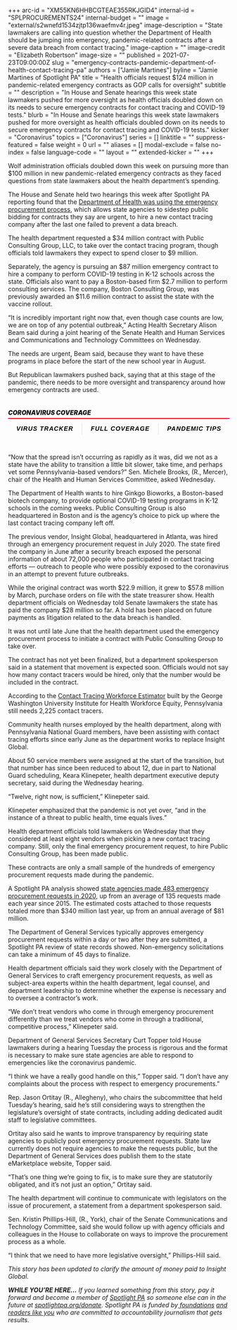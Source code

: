 +++
arc-id = "XM55KN6HHBCGTEAE355RKJGID4"
internal-id = "SPLPROCUREMENTS24"
internal-budget = ""
image = "external/s2wnefd1534zjtp136waefmv4r.jpeg"
image-description = "State lawmakers are calling into question whether the Department of Health should be jumping into emergency, pandemic-related contracts after a severe data breach from contact tracing."
image-caption = ""
image-credit = "Elizabeth Robertson"
image-size = ""
published = 2021-07-23T09:00:00Z
slug = "emergency-contracts-pandemic-department-of-health-contact-tracing-pa"
authors = ["Jamie Martines"]
byline = "Jamie Martines of Spotlight PA"
title = "Health officials request $124 million in pandemic-related emergency contracts as GOP calls for oversight"
subtitle = ""
description = "In House and Senate hearings this week state lawmakers pushed for more oversight as health officials doubled down on its needs to secure emergency contracts for contact tracing and COVID-19 tests."
blurb = "In House and Senate hearings this week state lawmakers pushed for more oversight as health officials doubled down on its needs to secure emergency contracts for contact tracing and COVID-19 tests."
kicker = "Coronavirus"
topics = ["Coronavirus"]
series = []
linktitle = ""
suppress-featured = false
weight = 0
url = ""
aliases = []
modal-exclude = false
no-index = false
language-code = ""
layout = ""
extended-kicker = ""
+++

Wolf administration officials doubled down this week on pursuing more than $100 million in new pandemic-related emergency contracts as they faced questions from state lawmakers about the health department’s spending.

The House and Senate held two hearings this week after Spotlight PA reporting found that the <a href="https://www.spotlightpa.org/news/2021/07/pa-coronavirus-contact-tracing-insight-global-emergency/">Department of Health was using the emergency procurement process</a>, which allows state agencies to sidestep public bidding for contracts they say are urgent, to hire a new contact tracing company after the last one failed to prevent a data breach.

The health department requested a $34 million contract with Public Consulting Group, LLC, to take over the contact tracing program, though officials told lawmakers they expect to spend closer to $9 million.

<script src="https://www.spotlightpa.org/embed.js" async></script><div data-spl-embed-version="1" data-spl-src="https://www.spotlightpa.org/embeds/newsletter/"></div>

Separately, the agency is pursuing an $87 million emergency contract to hire a company to perform COVID-19 testing in K-12 schools across the state. Officials also want to pay a Boston-based firm $2.7 million to perform consulting services. The company, Boston Consulting Group, was previously awarded an $11.6 million contract to assist the state with the vaccine rollout.

“It is incredibly important right now that, even though case counts are low, we are on top of any potential outbreak,” Acting Health Secretary Alison Beam said during a joint hearing of the Senate Health and Human Services and Communications and Technology Committees on Wednesday.

The needs are urgent, Beam said, because they want to have these programs in place before the start of the new school year in August.

But Republican lawmakers pushed back, saying that at this stage of the pandemic, there needs to be more oversight and transparency around how emergency contracts are used.

<div data-type="header" class="card paragraph-spacing collection-item card-embedded-content" style="width:100%"> <div class=""> <h5 class="bold h5 pad pad-top pad-md" style="padding: 15px 0px;font-size: 16px;line-height: 1.13;letter-spacing: -.1px;font-weight: 700;"><div class="" style="
    border-style: solid;
    border-width: 0 0 2px 0;
    border-color: #FF0017;
    margin-bottom: 10px;
"> <div class="" style="
    margin-bottom: 5px;
    font-size: 14px;
    line-height: 1;
    letter-spacing: normal;
    font-weight: 900;
    text-transform: uppercase;
">Coronavirus Coverage</div> </div>
<div class="pg-threebutton-wrapper text-center" style="text-align: center;display: -webkit-box;display: -ms-flexbox;display: flex;-webkit-box-pack: justify;-ms-flex-pack: justify;justify-content: space-between;">
    <a data-link-type="article-embed-coronavirus-links" href="https://www.inquirer.com/health/coronavirus/inq/coronavirus-covid-19-pandemic-numbers-pennsylvania-new-jersey-20200319.html" class="pg-threebutton-toggle" style="-webkit-box-flex: 1;-ms-flex: 1 1 auto;flex: 1 1 auto;text-align: center;padding: 5px 15px;font-family: &quot;Gotham Narrow SSm A&quot;, &quot;Gotham Narrow SSm B&quot;, &quot;Gotham Narrow Ssm&quot;, &quot;Arial&quot;, sans-serif;color: #000;font-weight: bold;letter-spacing: 0.08em;text-transform: uppercase;font-size: 14px;cursor: pointer;text-decoration: none;-webkit-user-select: none;-moz-user-select: none;-ms-user-select: none;user-select: none">
        VIRUS TRACKER
    </a>
    <a data-link-type="article-embed-coronavirus-links" href="https://inquirer.com/coronavirus" class="pg-threebutton-toggle" style="-webkit-box-flex: 1;-ms-flex: 1 1 auto;flex: 1 1 auto;text-align: center;padding: 5px 15px;font-family: &quot;Gotham Narrow SSm A&quot;, &quot;Gotham Narrow SSm B&quot;, &quot;Gotham Narrow Ssm&quot;, &quot;Arial&quot;, sans-serif;color: #000;font-weight: bold;letter-spacing: 0.08em;text-transform: uppercase;font-size: 14px;cursor: pointer;text-decoration: none;-webkit-user-select: none;-moz-user-select: none;-ms-user-select: none;user-select: none;border-left: 2px solid #eee;">
        FULL COVERAGE
    </a>
    <a data-link-type="article-embed-coronavirus-links" href="https://www.inquirer.com/covid-tips/" class="pg-threebutton-toggle" style="-webkit-box-flex: 1;-ms-flex: 1 1 auto;flex: 1 1 auto;text-align: center;padding: 5px 15px;font-family: &quot;Gotham Narrow SSm A&quot;, &quot;Gotham Narrow SSm B&quot;, &quot;Gotham Narrow Ssm&quot;, &quot;Arial&quot;, sans-serif;color: #000;font-weight: bold;letter-spacing: 0.08em;text-transform: uppercase;font-size: 14px;cursor: pointer;text-decoration: none;-webkit-user-select: none;-moz-user-select: none;-ms-user-select: none;user-select: none;border-left: 2px solid #eee;">
        PANDEMIC TIPS
    </a>
</div></h5> </div> </div>


“Now that the spread isn’t occurring as rapidly as it was, did we not as a state have the ability to transition a little bit slower, take time, and perhaps vet some Pennsylvania-based vendors?” Sen. Michele Brooks, (R., Mercer), chair of the Health and Human Services Committee, asked Wednesday.

The Department of Health wants to hire Ginkgo Bioworks, a Boston-based biotech company, to provide optional COVID-19 testing programs in K-12 schools in the coming weeks. Public Consulting Group is also headquartered in Boston and is the agency’s choice to pick up where the last contact tracing company left off.

The previous vendor, Insight Global, headquartered in Atlanta, was hired through an emergency procurement request in July 2020. The state fired the company in June after a security breach exposed the personal information of about 72,000 people who participated in contact tracing efforts — outreach to people who were possibly exposed to the coronavirus in an attempt to prevent future outbreaks.

While the original contract was worth $22.9 million, it grew to $57.8 million by March, purchase orders on file with the state treasurer show. Health department officials on Wednesday told Senate lawmakers the state has paid the company $28 million so far. A hold has been placed on future payments as litigation related to the data breach is handled.

It was not until late June that the health department used the emergency procurement process to initiate a contract with Public Consulting Group to take over.

The contract has not yet been finalized, but a department spokesperson said in a statement that movement is expected soon. Officials would not say how many contact tracers would be hired, only that the number would be included in the contract.

According to the <a href="https://www.gwhwi.org/estimator-613404.html">Contact Tracing Workforce Estimator</a> built by the George Washington University Institute for Health Workforce Equity, Pennsylvania still needs 2,225 contact tracers.

Community health nurses employed by the health department, along with Pennsylvania National Guard members, have been assisting with contact tracing efforts since early June as the department works to replace Insight Global.

About 50 service members were assigned at the start of the transition, but that number has since been reduced to about 12, due in part to National Guard scheduling, Keara Klinepeter, health department executive deputy secretary, said during the Wednesday hearing.

“Twelve, right now, is sufficient,” Klinepeter said.

Klinepeter emphasized that the pandemic is not yet over, “and in the instance of a threat to public health, time equals lives.”

Health department officials told lawmakers on Wednesday that they considered at least eight vendors when picking a new contact tracing company. Still, only the final emergency procurement request, to hire Public Consulting Group, has been made public.

These contracts are only a small sample of the hundreds of emergency procurement requests made during the pandemic.

A Spotlight PA analysis showed <a href="https://www.spotlightpa.org/news/2021/07/contact-tracing-data-breach-pennsylvania-emergency-contracts/">state agencies made 483 emergency procurement requests in 2020</a>, up from an average of 135 requests made each year since 2015. The estimated costs attached to those requests totaled more than $340 million last year, up from an annual average of $81 million.

The Department of General Services typically approves emergency procurement requests within a day or two after they are submitted, a Spotlight PA review of state records showed. Non-emergency solicitations can take a minimum of 45 days to finalize.

Health department officials said they work closely with the Department of General Services to craft emergency procurement requests, as well as subject-area experts within the health department, legal counsel, and department leadership to determine whether the expense is necessary and to oversee a contractor’s work.

“We don’t treat vendors who come in through emergency procurement differently than we treat vendors who come in through a traditional, competitive process,” Klinepeter said.

Department of General Services Secretary Curt Topper told House lawmakers during a hearing Tuesday the process is rigorous and the format is necessary to make sure state agencies are able to respond to emergencies like the coronavirus pandemic.

“I think we have a really good handle on this,” Topper said. “I don’t have any complaints about the process with respect to emergency procurements.”

Rep. Jason Ortitay (R., Allegheny), who chairs the subcommittee that held Tuesday’s hearing, said he’s still considering ways to strengthen the legislature’s oversight of state contracts, including adding dedicated audit staff to legislative committees.

Ortitay also said he wants to improve transparency by requiring state agencies to publicly post emergency procurement requests. State law currently does not require agencies to make the requests public, but the Department of General Services does publish them to the state eMarketplace website, Topper said.

<script src="https://www.spotlightpa.org/embed.js" async></script><div data-spl-embed-version="1" data-spl-src="https://www.spotlightpa.org/embeds/tips/?tip_text=Do%20you%20have%20information%20about%20emergency%20procurement%20contract%20that%20we%20should%20know%3F%20"></div>

“That’s one thing we’re going to fix, is to make sure they are statutorily obligated, and it’s not just an option,” Ortitay said.

The health department will continue to communicate with legislators on the issue of procurement, a statement from a department spokesperson said.

Sen. Kristin Phillips-Hill, (R., York), chair of the Senate Communications and Technology Committee, said she would follow up with agency officials and colleagues in the House to collaborate on ways to improve the procurement process as a whole.

“I think that we need to have more legislative oversight,” Phillips-Hill said.

<i>This story has been updated to clarify the amount of money paid to Insight Global.</i>

<i><b>WHILE YOU’RE HERE...</b></i><i> If you learned something from this story, pay it forward and become a member of </i><a href="https://www.spotlightpa.org/"><i>Spotlight PA</i></a><i> so someone else can in the future at </i><a href="http://spotlightpa.org/donate"><i>spotlightpa.org/donate</i></a><i>. Spotlight PA is funded by</i><a href="https://www.spotlightpa.org/support"><i> foundations</i></a><i> </i><a href="https://www.spotlightpa.org/support"><i>and readers like you</i></a><i> who are committed to accountability journalism that gets results.</i>
